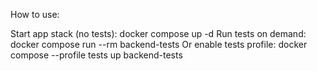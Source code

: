 How to use:

Start app stack (no tests): docker compose up -d
Run tests on demand: docker compose run --rm backend-tests
Or enable tests profile: docker compose --profile tests up backend-tests
